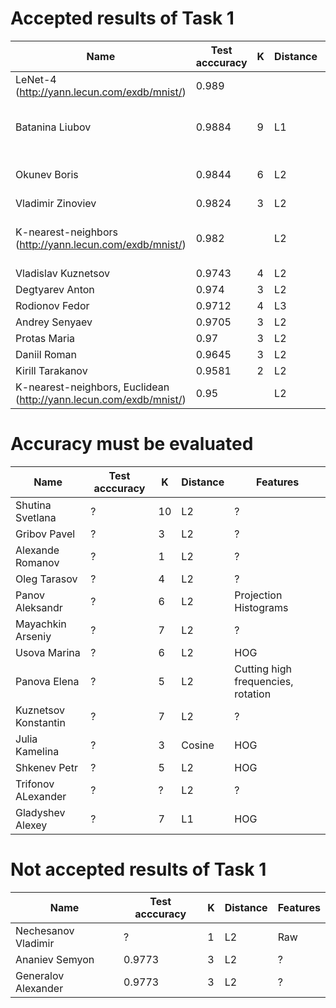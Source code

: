 # Accepted results of Task 1

| Name                                                               | Test acccuracy | K  | Distance | Features                           |
|--------------------------------------------------------------------|----------------|----|----------|------------------------------------|
| LeNet-4 (http://yann.lecun.com/exdb/mnist/)                        | 0.989          |    |          |                                    |
| Batanina Liubov                                                    | 0.9884         | 9  | L1       | deskewing, deep learning features  |
| Okunev Boris                                                       | 0.9844         | 6  | L2       | HOG (4x4 pixels in cell)           |
| Vladimir Zinoviev                                                  | 0.9824         | 3  | L2       | HOG                                |
| K-nearest-neighbors (http://yann.lecun.com/exdb/mnist/)            | 0.982          |    | L2       | deskewing, noise removal, blurring |
| Vladislav Kuznetsov                                                | 0.9743         | 4  | L2       | HOG                                |
| Degtyarev Anton                                                    | 0.974          | 3  | L2       | HOG                                |
| Rodionov Fedor                                                     | 0.9712         | 4  | L3       | ?                                  |
| Andrey Senyaev                                                     | 0.9705         | 3  | L2       | HOG                                |
| Protas Maria                                                       | 0.97           | 3  | L2       | HOG                                |
| Daniil Roman                                                       | 0.9645         | 3  | L2       | HOG                                |
| Kirill Tarakanov                                                   | 0.9581         | 2  | L2       | HOG                                |
| K-nearest-neighbors, Euclidean (http://yann.lecun.com/exdb/mnist/) | 0.95           |    | L2       | Raw                                |

# Accuracy must be evaluated

| Name                                                               | Test acccuracy | K  | Distance | Features                           |
|--------------------------------------------------------------------|----------------|----|----------|------------------------------------|
| Shutina Svetlana                                                   | ?              | 10 | L2       | ?                                  |
| Gribov Pavel                                                       | ?              | 3  | L2       | ?                                  |
| Alexande Romanov                                                   | ?              | 1  | L2       | ?                                  |
| Oleg Tarasov                                                       | ?              | 4  | L2       | ?                                  |
| Panov Aleksandr                                                    | ?              | 6  | L2       | Projection Histograms              |
| Mayachkin Arseniy                                                  | ?              | 7  | L2       | ?                                  |
| Usova Marina                                                       | ?              | 6  | L2       | HOG                                |
| Panova Elena                                                       | ?              | 5  | L2       | Cutting high frequencies, rotation |
| Kuznetsov Konstantin                                               | ?              | 7  | L2       | ?                                  |
| Julia Kamelina                                                     | ?              | 3  | Cosine   | HOG                                |
| Shkenev Petr                                                       | ?              | 5  | L2       | HOG                                |
| Trifonov ALexander                                                 | ?              | ?  | L2       | ?                                  |
| Gladyshev Alexey                                                   | ?              | 7  | L1       | HOG                                |

# Not accepted results of Task 1

| Name                                                               | Test acccuracy | K  | Distance | Features                           |
|--------------------------------------------------------------------|----------------|----|----------|------------------------------------|
| Nechesanov Vladimir                                                | ?              | 1  | L2       | Raw                                |
| Ananiev Semyon                                                     | 0.9773         | 3  | L2       | ?                                  |
| Generalov Alexander                                                | 0.9773         | 3  | L2       | ?                                  |
